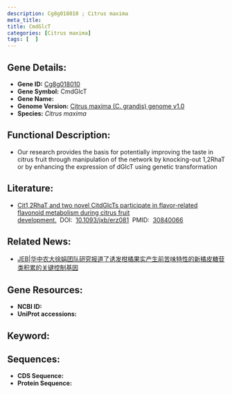 ```yaml
---
description: Cg8g018010 ; Citrus maxima
meta_title:
title: CmdGlcT
categories: [Citrus maxima]
tags: [  ]
---
```


## Gene Details:
- **Gene ID:**	[Cg8g018010]()
- **Gene Symbol:** CmdGlcT
- **Gene Name:** 
- **Genome Version:** [Citrus maxima (C. grandis) genome v1.0]()
- **Species:** *Citrus maxima*

## Functional Description:
   - Our research provides the basis for potentially improving the taste in citrus fruit through manipulation of the network by knocking-out 1,2RhaT or by enhancing the expression of dGlcT using genetic transformation

## Literature:
   - [Cit1,2RhaT and two novel CitdGlcTs participate in flavor-related flavonoid metabolism during citrus fruit development.]( https://academic.oup.com/jxb/article/70/10/2759/5370300)&nbsp;&nbsp;DOI:&nbsp;&nbsp;[10.1093/jxb/erz081](https://academic.oup.com/jxb/article/70/10/2759/5370300)&nbsp;&nbsp;PMID:&nbsp;&nbsp;[30840066](https://pubmed.ncbi.nlm.nih.gov/30840066/)

## Related News:
   - [JEB|华中农大徐娟团队研究报道了诱发柑橘果实产生前苦味特性的新橘皮糖苷类积累的关键控制基因](https://mp.weixin.qq.com/s?__biz=Mzg3MDEwNDEyMg==&mid=2247483937&idx=2&sn=140818bc9d998edf1e23197ec8149a2c&chksm=ce93af74f9e42662866a0c98c4c88917cadd7b3df889f8a67a5c3d0a82e19414865674889720&scene=27#wechat_redirect)

## Gene Resources:
- **NCBI ID:** [](https://www.ncbi.nlm.nih.gov/gene/?term=)
- **UniProt accessions:** [](https://www.uniprot.org/uniprotkb//entry)

## Keyword:


## Sequences:
- **CDS Sequence:**
- **Protein Sequence:**
